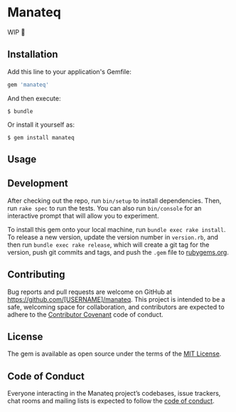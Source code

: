 # Manateq

WIP :construction:

## Installation

Add this line to your application's Gemfile:

```ruby
gem 'manateq'
```

And then execute:

    $ bundle

Or install it yourself as:

    $ gem install manateq

## Usage



## Development

After checking out the repo, run `bin/setup` to install dependencies. Then, run `rake spec` to run the tests. You can also run `bin/console` for an interactive prompt that will allow you to experiment.

To install this gem onto your local machine, run `bundle exec rake install`. To release a new version, update the version number in `version.rb`, and then run `bundle exec rake release`, which will create a git tag for the version, push git commits and tags, and push the `.gem` file to [rubygems.org](https://rubygems.org).

## Contributing

Bug reports and pull requests are welcome on GitHub at https://github.com/[USERNAME]/manateq. This project is intended to be a safe, welcoming space for collaboration, and contributors are expected to adhere to the [Contributor Covenant](http://contributor-covenant.org) code of conduct.

## License

The gem is available as open source under the terms of the [MIT License](https://opensource.org/licenses/MIT).

## Code of Conduct

Everyone interacting in the Manateq project’s codebases, issue trackers, chat rooms and mailing lists is expected to follow the [code of conduct](https://github.com/[USERNAME]/manateq/blob/master/CODE_OF_CONDUCT.md).
